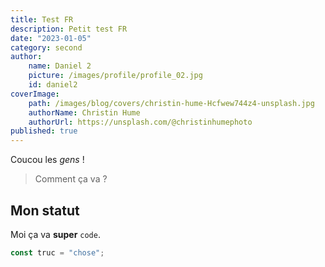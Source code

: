 ```yaml
---
title: Test FR
description: Petit test FR
date: "2023-01-05"
category: second
author:
    name: Daniel 2
    picture: /images/profile/profile_02.jpg
    id: daniel2
coverImage:
    path: /images/blog/covers/christin-hume-Hcfwew744z4-unsplash.jpg
    authorName: Christin Hume
    authorUrl: https://unsplash.com/@christinhumephoto
published: true
---
```



Coucou les _gens_ !

> Comment ça va ?

## Mon statut

Moi ça va **super** `code`.

```js
const truc = "chose";
```
